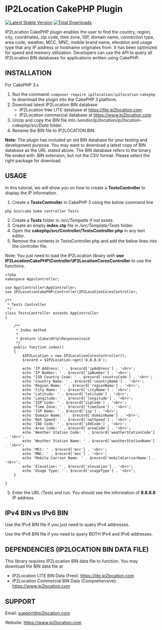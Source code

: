 # IP2Location CakePHP Plugin
[![Latest Stable Version](https://img.shields.io/packagist/v/ip2location/ip2location-cakephp.svg)](https://packagist.org/packages/ip2location/ip2location-cakephp)
[![Total Downloads](https://img.shields.io/packagist/dt/ip2location/ip2location-cakephp.svg?style=flat-square)](https://packagist.org/packages/ip2location/ip2location-cakephp)

IP2Location CakePHP plugin enables the user to find the country, region, city, coordinates, zip code, time zone, ISP, domain name, connection type, area code, weather, MCC, MNC, mobile brand name, elevation and usage type that any IP address or hostname originates from. It has been optimized for speed and memory utilization. Developers can use the API to query all IP2Location BIN databases for applications written using CakePHP.


## INSTALLATION
For CakePHP 3.x

1. Run the command: `composer require ip2location/ip2location-cakephp` to download the plugin into the CakePHP 3 platform.
2. Download latest IP2Location BIN database
    - IP2Location free LITE database at https://lite.ip2location.com
    - IP2Location commercial database at https://www.ip2location.com
3. Unzip and copy the BIN file into */vendor/ip2location/ip2location-cakephp/src/Data* folder. 
4. Rename the BIN file to IP2LOCATION.BIN.

**Note:** The plugin has included an old BIN database for your testing and development purpose. 
You may want to download a latest copy of BIN database as the URL stated above.
The BIN database refers to the binary file ended with .BIN extension, but not the CSV format.
Please select the right package for download.


## USAGE
In this tutorial, we will show you on how to create a **TestsController** to display the IP information.

1. Create a **TestsController** in CakePHP 3 using the below command line
```
php bin/cake bake controller Tests
```
2. Create a **Tests** folder in */src/Tempalte* if not exists.
3. Create an empty **index.ctp** file in */src/Template/Tests* folder.
4. Open the **cakephp/src/Controller/TestsController.php** in any text editor.
5. Remove the contents in TestsController.php and add the below lines into the controller file.

Note: You just need to load the IP2Location library with **use IP2LocationCakePHP\Controller\IP2LocationCoresController** to use the functions.
```
<?php
namespace App\Controller;

use App\Controller\AppController;
use IP2LocationCakePHP\Controller\IP2LocationCoresController;

/**
 * Tests Controller
 */
class TestsController extends AppController
{

    /**
     * Index method
     *
     * @return \Cake\Http\Response|void
     */
    public function index()
    {
        $IP2Location = new IP2LocationCoresController();
        $record = $IP2Location->get('8.8.8.8');

        echo 'IP Address: ' . $record['ipAddress'] . '<br>';
        echo 'IP Number: ' . $record['ipNumber'] . '<br>';
        echo 'ISO Country Code: ' . $record['countryCode'] . '<br>';
        echo 'Country Name: ' . $record['countryName'] . '<br>';
        echo 'Region Name: ' . $record['regionName'] . '<br>';
        echo 'City Name: ' . $record['cityName'] . '<br>';
        echo 'Latitude: ' . $record['latitude'] . '<br>';
        echo 'Longitude: ' . $record['longitude'] . '<br>';
        echo 'ZIP Code: ' . $record['zipCode'] . '<br>';
        echo 'Time Zone: ' . $record['timeZone'] . '<br>';
        echo 'ISP Name: ' . $record['isp'] . '<br>';
        echo 'Domain Name: ' . $record['domainName'] . '<br>';
        echo 'Net Speed: ' . $record['netSpeed'] . '<br>';
        echo 'IDD Code: ' . $record['iddCode'] . '<br>';
        echo 'Area Code: ' . $record['areaCode'] . '<br>';
        echo 'Weather Station Code: ' . $record['weatherStationCode'] . '<br>';
        echo 'Weather Station Name: ' . $record['weatherStationName'] . '<br>';
        echo 'MCC: ' . $record['mcc'] . '<br>';
        echo 'MNC: ' . $record['mnc'] . '<br>';
        echo 'Mobile Carrier Name: ' . $record['mobileCarrierName'] . '<br>';
        echo 'Elevation: ' . $record['elevation'] . '<br>';
        echo 'Usage Type: ' . $record['usageType'] . '<br>';
    }

}
```
5. Enter the URL <your domain>/Tests and run. You should see the information of **8.8.8.8** IP address.


## IPv4 BIN vs IPv6 BIN
Use the IPv4 BIN file if you just need to query IPv4 addresses.

Use the IPv6 BIN file if you need to query BOTH IPv4 and IPv6 addresses.

## DEPENDENCIES (IP2LOCATION BIN DATA FILE)
This library requires IP2Location BIN data file to function. You may download the BIN data file at
* IP2Location LITE BIN Data (Free): https://lite.ip2location.com
* IP2Location Commercial BIN Data (Comprehensive): https://www.ip2location.com


## SUPPORT
Email: support@ip2location.com

Website: https://www.ip2location.com
